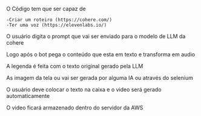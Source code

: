 O Código tem que ser capaz de

    -Criar um roteiro (https://cohere.com/) 
    -Ter uma voz (https://elevenlabs.io/) 

O usuário digita o prompt que vai ser enviado para o modelo de LLM da cohere

Logo após o bot pega o conteúdo que esta em texto e transforma em audio 

A legenda é feita com o texto original gerado pela LLM 

As imagem da tela ou vai ser gerada por alguma IA ou através do selenium 

O usuário deve colocar o texto na caixa e o video será gerado automaticamente 

O video ficará armazenado dentro do servidor da AWS 

